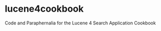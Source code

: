 lucene4cookbook
===============

Code and Paraphernalia for the Lucene 4 Search Application Cookbook
